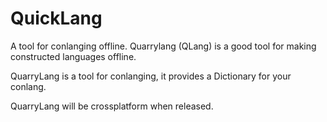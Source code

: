 # QuickLang
A tool for conlanging offline.
Quarrylang (QLang) is a good tool for making constructed languages offline.

QuarryLang is a tool for conlanging, it provides a Dictionary for your conlang.

QuarryLang will be crossplatform when released.
